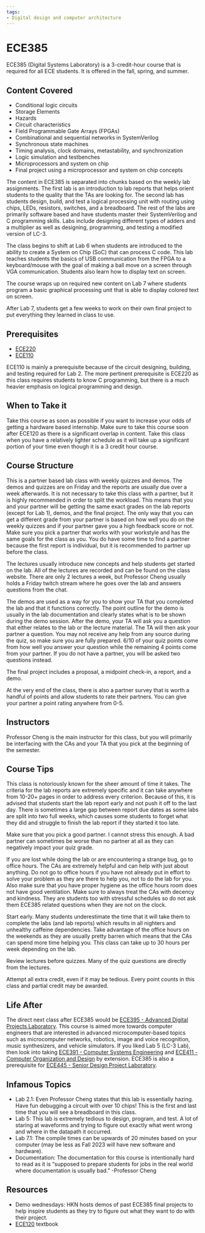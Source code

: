 ```yaml
---
tags:
- Digital design and computer architecture
---
```

# ECE385

ECE385 (Digital Systems Laboratory) is a 3-credit-hour course that is required for all ECE students. It is offered in the fall, spring, and summer.

## Content Covered

- Conditional logic circuits
- Storage Elements
- Hazards
- Circuit characteristics
- Field Programmable Gate Arrays (FPGAs)
- Combinational and sequential networks in SystemVerilog
- Synchronous state machines
- Timing analysis, clock domains, metastability, and synchronization
- Logic simulation and testbenches
- Microprocessors and system on chip
- Final project using a microprocessor and system on chip concepts

The content in ECE385 is separated into chunks based on the weekly lab assignments. The first lab is an introduction to lab reports that helps orient students to the quality that the TAs are looking for. The second lab has students design, build, and test a logical processing unit with routing using chips, LEDs, resistors, switches, and a breadboard. The rest of the labs are primarily software based and have students master their SystemVerilog and C programming skills. Labs include designing different types of adders and a multiplier as well as designing, programming, and testing a modified version of LC-3. 

The class begins to shift at Lab 6 when students are introduced to the ability to create a System on Chip (SoC) that can process C code. This lab teaches students the basics of USB communication from the FPGA to a keyboard/mouse with the goal of making a ball move on a screen through VGA communication. Students also learn how to display text on screen.

The course wraps up on required new content on Lab 7 where students program a basic graphical processing unit that is able to display colored text on screen. 

After Lab 7, students get a few weeks to work on their own final project to put everything they learned in class to use.

## Prerequisites

- [ECE220](ECE220.md)
- [ECE110](ECE110.md)
  
ECE110 is mainly a prerequisite because of the circuit designing, building, and testing required for Lab 2. The more pertinent prerequisite is ECE220 as this class requires students to know C programming, but there is a much heavier emphasis on logical programming and design. 

## When to Take it

Take this course as soon as possible if you want to increase your odds of getting a hardware based internship. Make sure to take this course soon after ECE120 as there is a significant overlap in content. Take this class when you have a relatively lighter schedule as it will take up a significant portion of your time even though it is a 3 credit hour course. 

## Course Structure

This is a partner based lab class with weekly quizzes and demos. The demos and quizzes are on Friday and the reports are usually due over a week afterwards. It is not necessary to take this class with a partner, but it is highly recommended in order to split the workload. This means that you and your partner will be getting the same exact grades on the lab reports (except for Lab 1), demos, and the final project. The only way that you can get a different grade from your partner is based on how well you do on the weekly quizzes and if your partner gave you a high feedback score or not. Make sure you pick a partner that works with your workstyle and has the same goals for the class as you. You do have some time to find a partner because the first report is individual, but it is recommended to partner up before the class.

The lectures usually introduce new concepts and help students get started on the lab. All of the lectures are recorded and can be found on the class website. There are only 2 lectures a week, but Professor Cheng usually holds a Friday twitch stream where he goes over the lab and answers questions from the chat. 

The demos are used as a way for you to show your TA that you completed the lab and that it functions correctly. The point outline for the demo is usually in the lab documentation and clearly states what is to be shown during the demo session. After the demo, your TA will ask you a question that either relates to the lab or the lecture material. The TA will then ask your partner a question. You may not receive any help from any source during the quiz, so make sure you are fully prepared. 6/10 of your quiz points come from how well you answer your question while the remaining 4 points come from your partner. If you do not have a partner, you will be asked two questions instead. 

The final project includes a proposal, a midpoint check-in, a report, and a demo. 

At the very end of the class, there is also a partner survey that is worth a handful of points and allow students to rate their partners. You can give your partner a point rating anywhere from 0-5. 

## Instructors

Professor Cheng is the main instructor for this class, but you will primarily be interfacing with the CAs and your TA that you pick at the beginning of the semester. 

## Course Tips

This class is notoriously known for the sheer amount of time it takes. The criteria for the lab reports are extremely specific and it can take anywhere from 10-20+ pages in order to address every criterion. Because of this, it is advised that students start the lab report early and not push it off to the last day. There is sometimes a large gap between report due dates as some labs are split into two full weeks, which causes some students to forget what they did and struggle to finish the lab report if they started it too late. 

Make sure that you pick a good partner. I cannot stress this enough. A bad partner can sometimes be worse than no partner at all as they can negatively impact your quiz grade. 

If you are lost while doing the lab or are encountering a strange bug, go to office hours. The CAs are extremely helpful and can help with just about anything. Do not go to office hours if you have not already put in effort to solve your problem as they are there to help you, not to do the lab for you. Also make sure that you have proper hygiene as the office hours room does not have good ventilation. Make sure to always treat the CAs with decency and kindness. They are students too with stressful schedules so do not ask them ECE385 related questions when they are not on the clock. 

Start early. Many students underestimate the time that it will take them to complete the labs (and lab reports) which results in all nighters and unhealthy caffeine dependencies. Take advantage of the office hours on the weekends as they are usually pretty barren which means that the CAs can spend more time helping you. This class can take up to 30 hours per week depending on the lab. 

Review lectures before quizzes. Many of the quiz questions are directly from the lectures. 

Attempt all extra credit, even if it may be tedious. Every point counts in this class and partial credit may be awarded. 

## Life After

The direct next class after ECE385 would be [ECE395 - Advanced Digital Projects Laboratory](ECE395.md). This course is aimed more towards computer engineers that are interested in advanced microcomputer-based topics such as microcomputer networks, robotics, image and voice recognition, music synthesizers, and vehicle simulators. If you liked Lab 5 (LC-3 Lab), then look into taking [ECE391 - Computer Systems Engineering](ECE391.md) and [ECE411 - Computer Organization and Design](ECE411.md) by extension. ECE385 is also a prerequisite for [ECE445 - Senior Design Project Laboratory](ECE445.md).

## Infamous Topics

- Lab 2.1: Even Professor Cheng states that this lab is essentially hazing. Have fun debugging a circuit with over 10 chips! This is the first and last time that you will see a breadboard in this class. 
- Lab 5: This lab is extremely tedious to design, program, and test. A lot of staring at waveforms and trying to figure out exactly what went wrong and where in the datapath it occurred. 
- Lab 7.1: The compile times can be upwards of 20 minutes based on your computer (may be less as Fall 2023 will have new software and hardware).
- Documentation: The documentation for this course is intentionally hard to read as it is “supposed to prepare students for jobs in the real world where documentation is usually bad.” -Professor Cheng

## Resources
- Demo wednesdays: HKN hosts demos of past ECE385 final projects to help inspire students as they try to figure out what they want to do with their project.
- [ECE120](ECE120.md) textbook
